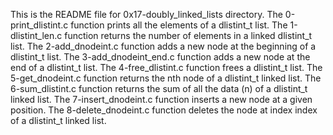 This is the README file for 0x17-doubly_linked_lists directory.
The 0-print_dlistint.c function prints all the elements of a dlistint_t list.
The 1-dlistint_len.c function returns the number of elements in a linked dlistint_t list.
The 2-add_dnodeint.c function adds a new node at the beginning of a dlistint_t list.
The 3-add_dnodeint_end.c function adds a new node at the end of a dlistint_t list.
The 4-free_dlistint.c function frees a dlistint_t list.
The 5-get_dnodeint.c function returns the nth node of a dlistint_t linked list.
The 6-sum_dlistint.c function returns the sum of all the data (n) of a dlistint_t linked list.
The 7-insert_dnodeint.c function inserts a new node at a given position. 
The 8-delete_dnodeint.c function deletes the node at index index of a dlistint_t linked list.

